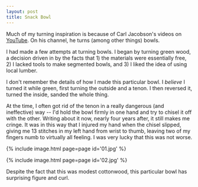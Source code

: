 ```yaml
---
layout: post
title: Snack Bowl
---
```

Much of my turning inspiration is because of Carl Jacobson's videos on
[YouTube](https://www.youtube.com/user/haydenHD). On his channel, he turns
(among other things) bowls.

I had made a few attempts at turning bowls. I began by turning green wood, a
decision driven in by the facts that 1) the materials were essentially free,
2) I lacked tools to make segmented bowls, and 3) I liked the idea of using
local lumber.

I don't remember the details of how I made this particular bowl. I _believe_ I
turned it while green, first turning the outside and a tenon. I then reversed
it, turned the inside, sanded the whole thing.

At the time, I often got rid of the tenon in a really dangerous (and
ineffective) way -- I'd hold the bowl firmly in one hand and try to chisel it
off with the other. Writing about it now, nearly four years after, it still
makes me cringe. It was in this way that I injured my hand when the chisel
slipped, giving me 13 stitches in my left hand from wrist to thumb, leaving two
of my fingers numb to virtually all feeling. I was very lucky that this was not
worse.

{% include image.html page=page id='01.jpg' %}

{% include image.html page=page id='02.jpg' %}

Despite the fact that this was modest cottonwood, this particular bowl has
surprising figure and curl.
